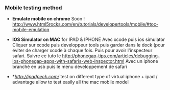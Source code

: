 
### Mobile testing method

* **Emulate mobile on chrome** Soon !   
http://www.html5rocks.com/en/tutorials/developertools/mobile/#toc-mobile-emulation

* **IOS Simulator on MAC** for IPAD & IPHONE
Avec xcode puis ios simulator Cliquer sur xcode puis developpeur tools 
puis garder dans le dock (pour éviter de charger xcode à chaque fois. Puis pour avoir l'inspecteur safari. 
Suivre ce tuto 
le http://phonegap-tips.com/articles/debugging-ios-phonegap-apps-with-safaris-web-inspector.html
Avec un iphone branché en usb puis le menu développement de safari

* **http://ipadpeek.com/* test on different type of virtual iphone + ipad / advantage allow to test easily all the mac mobile model




